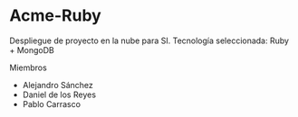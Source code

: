 # Acme-Ruby
Despliegue de proyecto en la nube para SI. Tecnología seleccionada: Ruby + MongoDB

Miembros
* Alejandro Sánchez
* Daniel de los Reyes
* Pablo Carrasco
